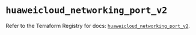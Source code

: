 # `huaweicloud_networking_port_v2`

Refer to the Terraform Registry for docs: [`huaweicloud_networking_port_v2`](https://registry.terraform.io/providers/huaweicloud/huaweicloud/1.71.1/docs/resources/networking_port_v2).
